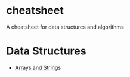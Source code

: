 # cheatsheet
A cheatsheet for data structures and algorithms

# Data Structures
* [Arrays and Strings](arrays-and-strings/arrays-and-strings.md)